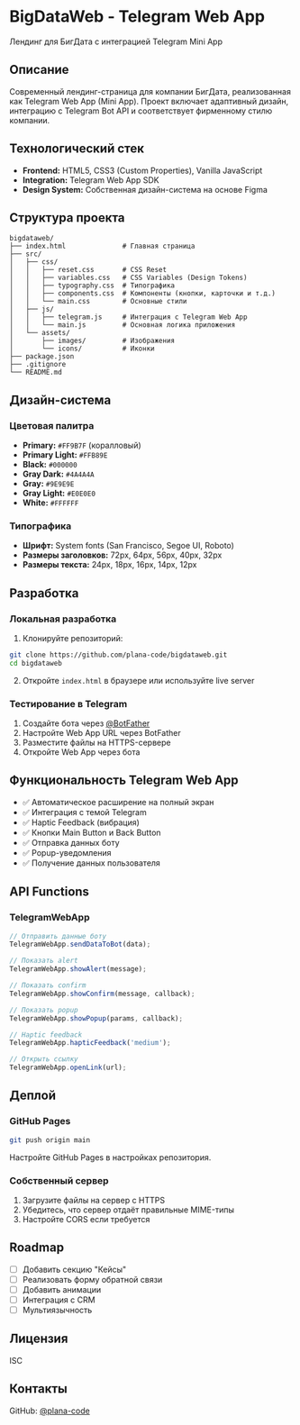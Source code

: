 # BigDataWeb - Telegram Web App

Лендинг для БигДата с интеграцией Telegram Mini App

## Описание

Современный лендинг-страница для компании БигДата, реализованная как Telegram Web App (Mini App). Проект включает адаптивный дизайн, интеграцию с Telegram Bot API и соответствует фирменному стилю компании.

## Технологический стек

- **Frontend:** HTML5, CSS3 (Custom Properties), Vanilla JavaScript
- **Integration:** Telegram Web App SDK
- **Design System:** Собственная дизайн-система на основе Figma

## Структура проекта

```
bigdataweb/
├── index.html              # Главная страница
├── src/
│   ├── css/
│   │   ├── reset.css       # CSS Reset
│   │   ├── variables.css   # CSS Variables (Design Tokens)
│   │   ├── typography.css  # Типографика
│   │   ├── components.css  # Компоненты (кнопки, карточки и т.д.)
│   │   └── main.css        # Основные стили
│   ├── js/
│   │   ├── telegram.js     # Интеграция с Telegram Web App
│   │   └── main.js         # Основная логика приложения
│   └── assets/
│       ├── images/         # Изображения
│       └── icons/          # Иконки
├── package.json
├── .gitignore
└── README.md
```

## Дизайн-система

### Цветовая палитра

- **Primary:** `#FF9B7F` (коралловый)
- **Primary Light:** `#FFB89E`
- **Black:** `#000000`
- **Gray Dark:** `#4A4A4A`
- **Gray:** `#9E9E9E`
- **Gray Light:** `#E0E0E0`
- **White:** `#FFFFFF`

### Типографика

- **Шрифт:** System fonts (San Francisco, Segoe UI, Roboto)
- **Размеры заголовков:** 72px, 64px, 56px, 40px, 32px
- **Размеры текста:** 24px, 18px, 16px, 14px, 12px

## Разработка

### Локальная разработка

1. Клонируйте репозиторий:
```bash
git clone https://github.com/plana-code/bigdataweb.git
cd bigdataweb
```

2. Откройте `index.html` в браузере или используйте live server

### Тестирование в Telegram

1. Создайте бота через [@BotFather](https://t.me/BotFather)
2. Настройте Web App URL через BotFather
3. Разместите файлы на HTTPS-сервере
4. Откройте Web App через бота

## Функциональность Telegram Web App

- ✅ Автоматическое расширение на полный экран
- ✅ Интеграция с темой Telegram
- ✅ Haptic Feedback (вибрация)
- ✅ Кнопки Main Button и Back Button
- ✅ Отправка данных боту
- ✅ Popup-уведомления
- ✅ Получение данных пользователя

## API Functions

### TelegramWebApp

```javascript
// Отправить данные боту
TelegramWebApp.sendDataToBot(data);

// Показать alert
TelegramWebApp.showAlert(message);

// Показать confirm
TelegramWebApp.showConfirm(message, callback);

// Показать popup
TelegramWebApp.showPopup(params, callback);

// Haptic feedback
TelegramWebApp.hapticFeedback('medium');

// Открыть ссылку
TelegramWebApp.openLink(url);
```

## Деплой

### GitHub Pages

```bash
git push origin main
```

Настройте GitHub Pages в настройках репозитория.

### Собственный сервер

1. Загрузите файлы на сервер с HTTPS
2. Убедитесь, что сервер отдаёт правильные MIME-типы
3. Настройте CORS если требуется

## Roadmap

- [ ] Добавить секцию "Кейсы"
- [ ] Реализовать форму обратной связи
- [ ] Добавить анимации
- [ ] Интеграция с CRM
- [ ] Мультиязычность

## Лицензия

ISC

## Контакты

GitHub: [@plana-code](https://github.com/plana-code)